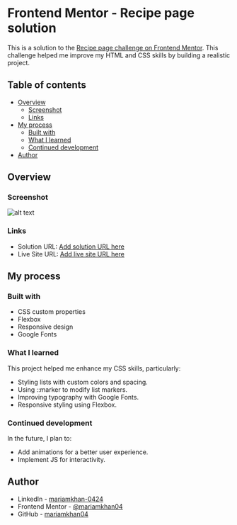 # Frontend Mentor - Recipe page solution

This is a solution to the [Recipe page challenge on Frontend Mentor](https://www.frontendmentor.io/challenges/recipe-page-KiTsR8QQKm). This challenge helped me improve my HTML and CSS skills by building a realistic project.

## Table of contents

- [Overview](#overview)
  - [Screenshot](#screenshot)
  - [Links](#links)
- [My process](#my-process)
  - [Built with](#built-with)
  - [What I learned](#what-i-learned)
  - [Continued development](#continued-development)
- [Author](#author)

## Overview 

### Screenshot

![alt text](image.png)

### Links

- Solution URL: [Add solution URL here](https://your-solution-url.com)
- Live Site URL: [Add live site URL here](https://your-live-site-url.com)


## My process

### Built with

- CSS custom properties
- Flexbox
- Responsive design
- Google Fonts

### What I learned

This project helped me enhance my CSS skills, particularly:

- Styling lists with custom colors and spacing.
- Using ::marker to modify list markers.
- Improving typography with Google Fonts.
- Responsive styling using Flexbox.

### Continued development

In the future, I plan to:

- Add animations for a better user experience.
- Implement JS for interactivity.

## Author

- LinkedIn - [mariamkhan-0424](https://www.linkedin.com/in/mariam-khan0424)
- Frontend Mentor - [@mariamkhan04](https://www.frontendmentor.io/profile/mariamkhan04)
- GitHub - [mariamkhan04](https://github.com/mariamkhan04)